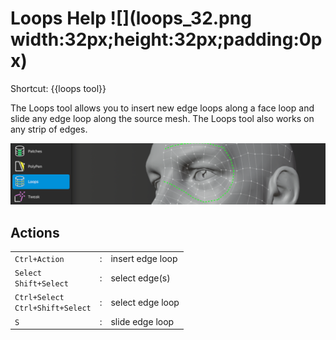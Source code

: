 # Loops Help ![](loops_32.png width:32px;height:32px;padding:0px)

Shortcut: {{loops tool}}


The Loops tool allows you to insert new edge loops along a face loop and slide any edge loop along the source mesh.
The Loops tool also works on any strip of edges.

![](help_loops.png)

## Actions

|  |  |  |
| --- | --- | --- |
| `Ctrl+Action` | : | insert edge loop |
| `Select` <br> `Shift+Select` | : | select edge(s) |
| `Ctrl+Select` <br> `Ctrl+Shift+Select` | : | select edge loop |
| `S` | : | slide edge loop |
